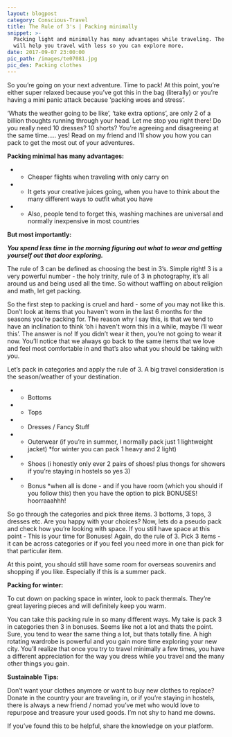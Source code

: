 ```yaml
---
layout: blogpost
category: Conscious-Travel
title: The Rule of 3's | Packing minimally
snippet: >-
  Packing light and minimally has many advantages while traveling. The rule of 3
  will help you travel with less so you can explore more.
date: 2017-09-07 23:00:00
pic_path: /images/te07081.jpg
pic_des: Packing clothes
---
```



So you’re going on your next adventure. Time to pack! At this point, you’re either super relaxed because you’ve got this in the bag (literally) or you’re having a mini panic attack because ‘packing woes and stress’.

‘Whats the weather going to be like’, ‘take extra options’, are only 2 of a billion thoughts running through your head. Let me stop you right there! Do you really need 10 dresses? 10 shorts? You’re agreeing and disagreeing at the same time….. yes! Read on my friend and I’ll show you how you can pack to get the most out of your adventures.

**Packing minimal has many advantages:**

* - Cheaper flights when traveling with only carry on

* - It gets your creative juices going, when you have to think about the many different ways to outfit what you have&nbsp;

* - Also, people tend to forget this, washing machines are universal and normally inexpensive in most countries

**But most importantly:**

***You spend less time in the morning figuring out what to wear and getting yourself out that door exploring.***

The rule of 3 can be defined as choosing the best in 3’s. Simple right! 3 is a very powerful number - the holy trinity, rule of 3 in photography, it’s all around us and being used all the time. So without waffling on about religion and math, let get packing.

So the first step to packing is cruel and hard - some of you may not like this. Don’t look at items that you haven't worn in the last 6 months for the seasons you’re packing for. The reason why I say this, is that we tend to have an inclination to think ‘oh i haven't worn this in a while, maybe i’ll wear this’. The answer is no! If you didn’t wear it then, you’re not going to wear it now. You’ll notice that we always go back to the same items that we love and feel most comfortable in and that’s also what you should be taking with you.

Let’s pack in categories and apply the rule of 3. A big travel consideration is the season/weather of your destination.

* - Bottoms&nbsp;
* - Tops
* - Dresses / Fancy Stuff&nbsp;
* - Outerwear (if you’re in summer, I normally pack just 1 lightweight jacket) \*for winter you can pack 1 heavy and 2 light)
* - Shoes (i honestly only ever 2 pairs of shoes! plus thongs for showers if you’re staying in hostels so yes 3)

* - Bonus \*when all is done - and if you have room (which you should if you follow this) then you have the option to pick BONUSES! hoorraaahhh!

So go through the categories and pick three items. 3 bottoms, 3 tops, 3 dresses etc. Are you happy with your choices? Now, lets do a pseudo pack and check how you’re looking with space. If you still have space at this point - This is your time for Bonuses! Again, do the rule of 3. Pick 3 items - it can be across categories or if you feel you need more in one than pick for that particular item.

At this point, you should still have some room for overseas souvenirs and shopping if you like. Especially if this is a summer pack.

**Packing for winter:**

To cut down on packing space in winter, look to pack thermals. They’re great layering pieces and will definitely keep you warm.

You can take this packing rule in so many different ways. My take is pack 3 in categories then 3 in bonuses. Seems like not a lot and thats the point. Sure, you tend to wear the same thing a lot, but thats totally fine. A high rotating wardrobe is powerful and you gain more time exploring your new city. You’ll realize that once you try to travel minimally a few times, you have a different appreciation for the way you dress while you travel and the many other things you gain.

**Sustainable Tips:**

Don’t want your clothes anymore or want to buy new clothes to replace? Donate in the country your are traveling in, or if you’re staying in hostels, there is always a new friend / nomad you’ve met who would love to repurpose and treasure your used goods. I’m not shy to hand me downs.

If you’ve found this to be helpful, share the knowledge on your platform.